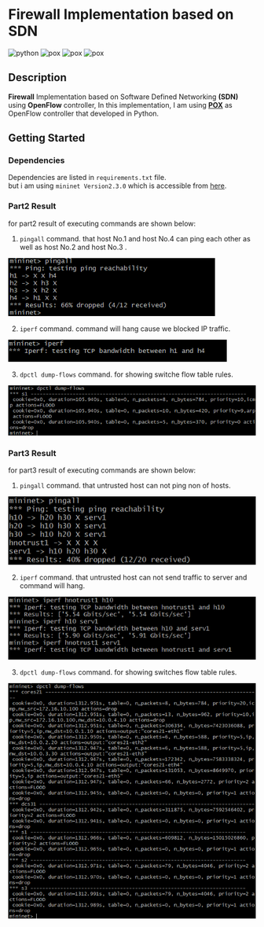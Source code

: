 # Firewall Implementation based on SDN
<img src="https://img.shields.io/static/v1?message=Python&logo=python&labelColor=306998&color=ffd43b&logoColor=white&label=%20&style=flat-square" alt="python"> <img src="https://img.shields.io/static/v1?message=OpenFlow&logo=OpenFlow&labelColor=F71735&color=F71735&logoColor=black&label=%20&style=flat-square" alt="pox"> <img src="https://img.shields.io/static/v1?message=POX&logo=pox&labelColor=7E2BF5&color=7E2BF5&logoColor=black&label=%20&style=flat-square" alt="pox"> <img src="https://img.shields.io/static/v1?message=mininet&logo=pox&labelColor=06D6A0&color=06D6A0&logoColor=black&label=%20&style=flat-square" alt="pox">

## Description
**Firewall** Implementation based on Software Defined Networking **(SDN)** using **OpenFlow** controller, In this implementation, I am using  **[POX](https://github.com/noxrepo/pox)** as OpenFlow controller that developed in Python.
## Getting Started
### Dependencies
Dependencies are listed in `requirements.txt` file. \
but i am using `mininet Version2.3.0` which is accessible from [here](https://github.com/mininet/mininet/releases/download/2.3.0/mininet-2.3.0-210211-ubuntu-20.04.1-legacy-server-amd64-ovf.zip).
### Part2 Result
for part2 result of executing commands are shown below:
1. `pingall` command. that host No.1 and host No.4 can ping each other as well as host No.2 and host No.3 .
<img src="shots/pingall2.png" alt="pingall2">
   

2. `iperf` command. command will hang cause we blocked IP traffic.

<img src="shots/iperf2.png" alt="iperf2">
   

3. `dpctl dump-flows` command. for showing switche flow table rules.

<img src="shots/dpctl2.png" alt="dpctl2">
   
### Part3 Result
for part3 result of executing commands are shown below:
1. `pingall` command. that untrusted host can not ping non of hosts.

<img src="shots/pingall3.png" alt="pingall3">
   

2. `iperf` command. that untrusted host can not send traffic to server and command will hang.

<img src="shots/iperf3.png" alt="iperf3">
   

3. `dpctl dump-flows` command. for showing switches flow table rules.

<img src="shots/dpctl3.png" alt="dpctl3">
   
